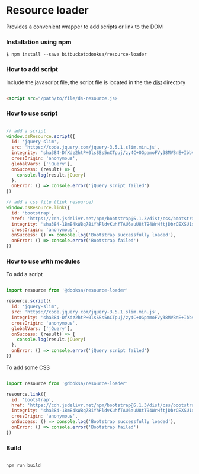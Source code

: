 
# Resource loader

Provides a convenient wrapper to add scripts or link to the DOM

### Installation using npm

```
$ npm install --save bitbucket:dooksa/resource-loader
```

### How to add script

Include the javascript file, the script file is located in the the [dist](https://bitbucket.org/dooksa/repo-utils/src/master/src/dist) directory

```html

<script src="/path/to/file/ds-resource.js>

```

### How to use script

```js

// add a script
window.dsResource.script({
  id: 'jquery-slim',
  src: 'https://code.jquery.com/jquery-3.5.1.slim.min.js',
  integrity: 'sha384-DfXdz2htPH0lsSSs5nCTpuj/zy4C+OGpamoFVy38MVBnE+IbbVYUew+OrCXaRkfj',
  crossOrigin: 'anonymous',
  globalVars: ['jQuery'],
  onSuccess: (result) => {
    console.log(result.jQuery)
  },
  onError: () => console.error('jQuery script failed')
})

// add a css file (link resource)
window.dsResource.link({
  id: 'bootstrap',
  href: 'https://cdn.jsdelivr.net/npm/bootstrap@5.1.3/dist/css/bootstrap.min.css',
  integrity: 'sha384-1BmE4kWBq78iYhFldvKuhfTAU6auU8tT94WrHftjDbrCEXSU1oBoqyl2QvZ6jIW3',
  crossOrigin: 'anonymous',
  onSuccess: () => console.log('Bootstrap successfully loaded'),
  onError: () => console.error('Bootstrap failed')
})


```

### How to use with modules

To add a script

```js

import resource from '@dooksa/resource-loader'

resource.script({
  id: 'jquery-slim',
  src: 'https://code.jquery.com/jquery-3.5.1.slim.min.js',
  integrity: 'sha384-DfXdz2htPH0lsSSs5nCTpuj/zy4C+OGpamoFVy38MVBnE+IbbVYUew+OrCXaRkfj',
  crossOrigin: 'anonymous',
  globalVars: ['jQuery'],
  onSuccess: (result) => {
    console.log(result.jQuery)
  },
  onError: () => console.error('jQuery script failed')
})

```

To add some CSS

```js

import resource from '@dooksa/resource-loader'

resource.link({
  id: 'bootstrap',
  href: 'https://cdn.jsdelivr.net/npm/bootstrap@5.1.3/dist/css/bootstrap.min.css',
  integrity: 'sha384-1BmE4kWBq78iYhFldvKuhfTAU6auU8tT94WrHftjDbrCEXSU1oBoqyl2QvZ6jIW3',
  crossOrigin: 'anonymous',
  onSuccess: () => console.log('Bootstrap successfully loaded'),
  onError: () => console.error('Bootstrap failed')
})


```

### Build

```js

npm run build

```
